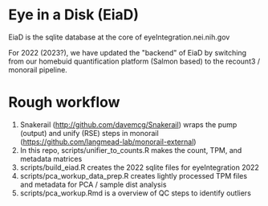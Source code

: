 # Eye in a Disk (EiaD)

EiaD is the sqlite database at the core of eyeIntegration.nei.nih.gov

For 2022 (2023?), we have updated the "backend" of EiaD by switching from our homebuid quantification platform (Salmon based) to the recount3 / monorail pipeline. 


# Rough workflow
1. Snakerail (http://github.com/davemcg/Snakerail) wraps the pump (output) and unify (RSE) steps in monorail (https://github.com/langmead-lab/monorail-external)
2. In this repo, scripts/unifier_to_counts.R makes the count, TPM, and metadata matrices
3. scripts/build_eiad.R creates the 2022 sqlite files for eyeIntegration 2022
4. scripts/pca_workup_data_prep.R creates lightly processed TPM files and metadata for PCA / sample dist analysis
5. scripts/pca_workup.Rmd is a overview of QC steps to identify outliers
